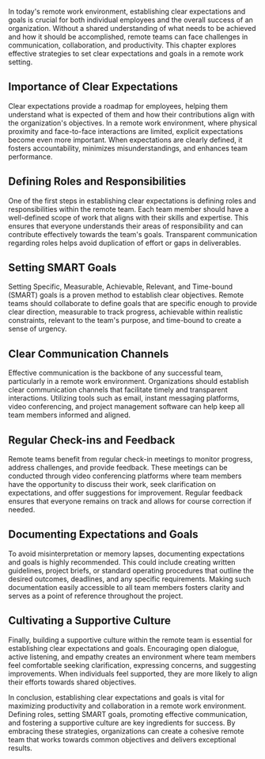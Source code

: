 
In today's remote work environment, establishing clear expectations and goals is crucial for both individual employees and the overall success of an organization. Without a shared understanding of what needs to be achieved and how it should be accomplished, remote teams can face challenges in communication, collaboration, and productivity. This chapter explores effective strategies to set clear expectations and goals in a remote work setting.

Importance of Clear Expectations
--------------------------------

Clear expectations provide a roadmap for employees, helping them understand what is expected of them and how their contributions align with the organization's objectives. In a remote work environment, where physical proximity and face-to-face interactions are limited, explicit expectations become even more important. When expectations are clearly defined, it fosters accountability, minimizes misunderstandings, and enhances team performance.

Defining Roles and Responsibilities
-----------------------------------

One of the first steps in establishing clear expectations is defining roles and responsibilities within the remote team. Each team member should have a well-defined scope of work that aligns with their skills and expertise. This ensures that everyone understands their areas of responsibility and can contribute effectively towards the team's goals. Transparent communication regarding roles helps avoid duplication of effort or gaps in deliverables.

Setting SMART Goals
-------------------

Setting Specific, Measurable, Achievable, Relevant, and Time-bound (SMART) goals is a proven method to establish clear objectives. Remote teams should collaborate to define goals that are specific enough to provide clear direction, measurable to track progress, achievable within realistic constraints, relevant to the team's purpose, and time-bound to create a sense of urgency.

Clear Communication Channels
----------------------------

Effective communication is the backbone of any successful team, particularly in a remote work environment. Organizations should establish clear communication channels that facilitate timely and transparent interactions. Utilizing tools such as email, instant messaging platforms, video conferencing, and project management software can help keep all team members informed and aligned.

Regular Check-ins and Feedback
------------------------------

Remote teams benefit from regular check-in meetings to monitor progress, address challenges, and provide feedback. These meetings can be conducted through video conferencing platforms where team members have the opportunity to discuss their work, seek clarification on expectations, and offer suggestions for improvement. Regular feedback ensures that everyone remains on track and allows for course correction if needed.

Documenting Expectations and Goals
----------------------------------

To avoid misinterpretation or memory lapses, documenting expectations and goals is highly recommended. This could include creating written guidelines, project briefs, or standard operating procedures that outline the desired outcomes, deadlines, and any specific requirements. Making such documentation easily accessible to all team members fosters clarity and serves as a point of reference throughout the project.

Cultivating a Supportive Culture
--------------------------------

Finally, building a supportive culture within the remote team is essential for establishing clear expectations and goals. Encouraging open dialogue, active listening, and empathy creates an environment where team members feel comfortable seeking clarification, expressing concerns, and suggesting improvements. When individuals feel supported, they are more likely to align their efforts towards shared objectives.

In conclusion, establishing clear expectations and goals is vital for maximizing productivity and collaboration in a remote work environment. Defining roles, setting SMART goals, promoting effective communication, and fostering a supportive culture are key ingredients for success. By embracing these strategies, organizations can create a cohesive remote team that works towards common objectives and delivers exceptional results.
